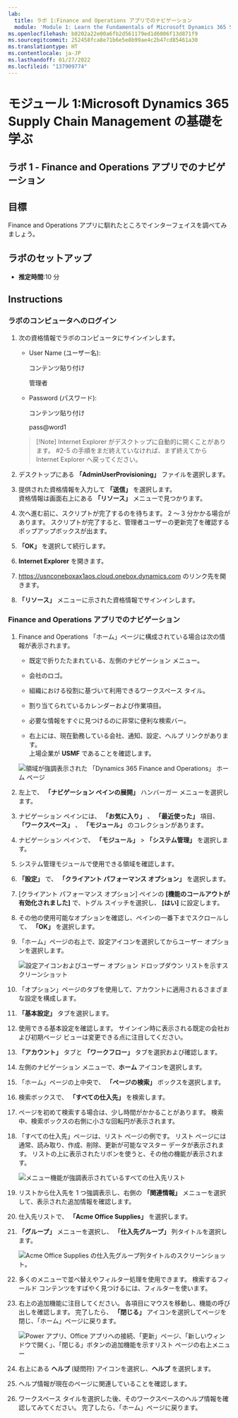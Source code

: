 ```yaml
---
lab:
  title: ラボ 1:Finance and Operations アプリでのナビゲーション
  module: 'Module 1: Learn the Fundamentals of Microsoft Dynamics 365 Supply Chain Management'
ms.openlocfilehash: b0202a22e00a6fb2d561179ed1d6006f13d871f9
ms.sourcegitcommit: 252458fca8e71b6e5e8b99ae4c2b47cd85461a30
ms.translationtype: HT
ms.contentlocale: ja-JP
ms.lasthandoff: 01/27/2022
ms.locfileid: "137909774"
---
```

# <a name="module-1-learn-the-fundamentals-of-microsoft-dynamics-365-supply-chain-management"></a>モジュール 1:Microsoft Dynamics 365 Supply Chain Management の基礎を学ぶ

## <a name="lab-1---navigate-finance-and-operations-apps"></a>ラボ 1 - Finance and Operations アプリでのナビゲーション

## <a name="objectives"></a>目標

Finance and Operations アプリに馴れたところでインターフェイスを調べてみましょう。

## <a name="lab-setup"></a>ラボのセットアップ

- **推定時間**:10 分

## <a name="instructions"></a>Instructions

### <a name="sign-in-to-the-lab-computer"></a>ラボのコンピュータへのログイン

1. 次の資格情報でラボのコンピュータにサインインします。

    - User Name (ユーザー名):

        コンテンツ貼り付け

        管理者

    - Password (パスワード):

        コンテンツ貼り付け

        pass@word1

    >[!Note] Internet Explorer がデスクトップに自動的に開くことがあります。 #2-5 の手順をまだ終えていなければ、まず終えてから Internet Explorer へ戻ってください。

1. デスクトップにある **「AdminUserProvisioning」** ファイルを選択します。

1. 提供された資格情報を入力して **「送信」** を選択します。  
資格情報は画面右上にある **「リソース」** メニューで見つかります。

1. 次へ進む前に、スクリプトが完了するのを待ちます。 2 ～ 3 分かかる場合があります。 スクリプトが完了すると、管理者ユーザーの更新完了を確認するポップアップボックスが出ます。

1. **「OK」** を選択して続行します。

1. **Internet Explorer** を開きます。

1. <https://usnconeboxax1aos.cloud.onebox.dynamics.com> のリンク先を開きます。

1. **「リソース」** メニューに示された資格情報でサインインします。

### <a name="navigate-finance-and-operations-apps"></a>Finance and Operations アプリでのナビゲーション
1. Finance and Operations 「ホーム」ページに構成されている場合は次の情報が表示されます。

    - 既定で折りたたまれている、左側のナビゲーション メニュー。

    - 会社のロゴ。

    - 組織における役割に基づいて利用できるワークスペース タイル。

    - 割り当てられているカレンダーおよび作業項目。

    - 必要な情報をすぐに見つけるのに非常に便利な検索バー。

    - 右上には、現在勤務している会社、通知、設定、ヘルプ リンクがあります。  
    上場企業が **USMF** であることを確認します。

    ![領域が強調表示された 「Dynamics 365 Finance and Operations」 ホーム ページ](./media/m1-common-home-page.png)

1. 左上で、 **「ナビゲーション ペインの展開」** ハンバーガー メニューを選択します。

1. ナビゲーション ペインには、 **「お気に入り」** 、 **「最近使った」** 項目、 **「ワークスペース」** 、 **「モジュール」** のコレクションがあります。

1. ナビゲーション ペインで、 **「モジュール」**  >  **「システム管理」** を選択します。

1. システム管理モジュールで使用できる領域を確認します。

1. **「設定」** で、 **「クライアント パフォーマンス オプション」** を選択します。

1. [クライアント パフォーマンス オプション] ペインの **[機能のコールアウトが有効化されました]** で、トグル スイッチを選択し、 **[はい]** に設定します。

1. その他の使用可能なオプションを確認し、ペインの一番下までスクロールして、 **「OK」** を選択します。

1. 「ホーム」ページの右上で、設定アイコンを選択してからユーザー オプションを選択します。

    ![設定アイコンおよびユーザー オプション ドロップダウン リストを示すスクリーンショット](./media/m1-common-settings-user-settings.png)

1. 「オプション」ページのタブを使用して、アカウントに適用されるさまざまな設定を構成します。

1. **「基本設定」** タブを選択します。

1. 使用できる基本設定を確認します。 サインイン時に表示される既定の会社および初期ページ ビューは変更できる点に注目してください。

1. **「アカウント」** タブと **「ワークフロー」** タブを選択および確認します。

1. 左側のナビゲーション メニューで、**ホーム** アイコンを選択します。

1. 「ホーム」ページの上中央で、 **「ページの検索」** ボックスを選択します。

1. 検索ボックスで、 **「すべての仕入先」** を検索します。

1. ページを初めて検索する場合は、少し時間がかかることがあります。 検索中、検索ボックスの右側に小さな回転円が表示されます。

1. 「すべての仕入先」ページは、リスト ページの例です。 リスト ページには通常、読み取り、作成、削除、更新が可能なマスター データが表示されます。 リストの上に表示されたリボンを使うと、その他の機能が表示されます。

    ![メニュー機能が強調表示されているすべての仕入先リスト](./media/m1-common-all-vendor-list-page.png)

1. リストから仕入先を 1 つ強調表示し、右側の **「関連情報」** メニューを選択して、表示された追加情報を確認します。

1. 仕入先リストで、 **「Acme Office Supplies」** を選択します。

1. **「グループ」** メニューを選択し、 **「仕入先グループ」** 列タイトルを選択します。

    ![Acme Office Supplies の仕入先グループ列タイトルのスクリーンショット。](./media/m1-common-vendor-group-menu-24493345.png)

1. 多くのメニューで並べ替えやフィルター処理を使用できます。 検索するフィールド コンテンツをすばやく見つけるには、フィルターを使います。

1. 右上の追加機能に注目してください。 各項目にマウスを移動し、機能の呼び出しを確認します。 完了したら、 **「閉じる」** アイコンを選択してページを閉じ、「ホーム」ページに戻ります。

    ![Power アプリ、Office アプリへの接続、「更新」ページ、「新しいウィンドウで開く」、「閉じる」ボタンの追加機能を示すリスト ページの右上メニュー](./media/m1-common-list-page-additional-features-menu.png)

1. 右上にある **ヘルプ** (疑問符) アイコンを選択し、**ヘルプ** を選択します。

1. ヘルプ情報が現在のページに関連していることを確認します。

1. ワークスペース タイルを選択した後、そのワークスペースのヘルプ情報を確認してみてください。 完了したら、「ホーム」ページに戻ります。
